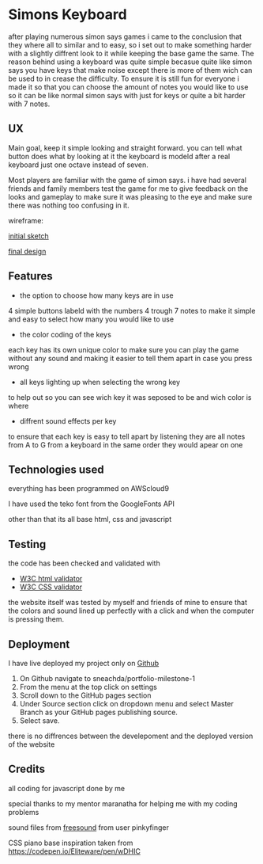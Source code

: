 # Simons Keyboard

after playing numerous simon says games i came to the conclusion that they where all to similar and to easy, 
so i set out to make something harder with a slightly diffrent look to it while keeping the base game the same.
The reason behind using a keyboard was quite simple becasue quite like simon says you have keys that make noise
except there is more of them wich can be used to in crease the difficulty. To ensure it is still fun for everyone
i made it so that you can choose the amount of notes you would like to use so it can be like normal simon says
with just for keys or quite a bit harder with 7 notes.

## UX

Main goal, keep it simple looking and straight forward. you can tell what button does what by looking at it
the keyboard is modeld after a real keyboard just one octave instead of seven.

Most players are familiar with the game of simon says. i have had several friends and family members
test the game for me to give feedback on the looks and gameplay to make sure it was pleasing to the eye
and make sure there was nothing too confusing in it.

wireframe:

[initial sketch](https://github.com/AzuriteGray/simon-says/blob/master/assets/Wireframe/Sketch.jpg)

[final design](https://github.com/AzuriteGray/simon-says/blob/master/assets/Wireframe/keyboard%20website.png)


## Features


- the option to choose how many keys are in use

4 simple buttons labeld with the numbers 4 trough 7 notes to make it simple and 
easy to select how many you would like to use
- the color coding of the keys

each key has its own unique color to make sure you can play the game without any sound
and making it easier to tell them apart in case you press wrong 
- all keys lighting up when selecting the wrong key

to help out so you can see wich key it was seposed to be and wich color is where

- diffrent sound effects per key

to ensure that each key is easy to tell apart by listening they are all notes from A to G from a keyboard
in the same order they would apear on one

## Technologies used

everything has been programmed on AWScloud9

I have used the teko font from the GoogleFonts API

other than that its all base html, css and javascript


## Testing

the code has been checked and validated with 
- [W3C html validator](https://validator.w3.org/)
- [W3C CSS validator](https://jigsaw.w3.org/css-validator/validator.html.en)

the website itself was tested by myself and friends of mine to ensure that the colors and sound lined up perfectly
with a click and when the computer is pressing them.


## Deployment

I have live deployed my project only on  [Github](https://azuritegray.github.io/simon-says/)
1. On Github navigate to sneachda/portfolio-milestone-1
2. From the menu at the top click on settings
3. Scroll down to the GitHub pages section
4. Under Source section click on dropdown menu and select Master Branch as your GitHub pages publishing source.
5. Select save.

there is no diffrences between the develepoment and the deployed version of the website

## Credits

all coding for javascript done by me

special thanks to my mentor maranatha for helping me with my coding problems

sound files from [freesound](https://freesound.org/) from user pinkyfinger


CSS piano base inspiration taken from https://codepen.io/Eliteware/pen/wDHIC